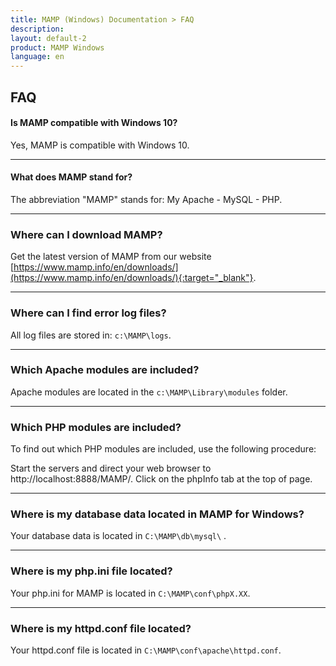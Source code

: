 ```yaml
---
title: MAMP (Windows) Documentation > FAQ
description: 
layout: default-2
product: MAMP Windows
language: en
---
```


## FAQ

#### Is MAMP compatible with Windows 10?

Yes, MAMP is compatible with Windows 10.

---

#### What does MAMP stand for?

The abbreviation "MAMP" stands for: My Apache - MySQL - PHP.

---

### Where can I download MAMP?

Get the latest version of MAMP from our website [https://www.mamp.info/en/downloads/](https://www.mamp.info/en/downloads/){:target="_blank"}.

---

### Where can I find error log files?

All log files are stored in: `c:\MAMP\logs`.

---

### Which Apache modules are included?

Apache modules are located in the `c:\MAMP\Library\modules` folder.

---

### Which PHP modules are included?

To find out which PHP modules are included, use the following procedure:

Start the servers and direct your web browser to http://localhost:8888/MAMP/.
Click on the phpInfo tab at the top of page.

---

### Where is my database data located in MAMP for Windows?

Your database data is located in `C:\MAMP\db\mysql\` . 

---

### Where is my php.ini file located?

Your php.ini for MAMP is located in `C:\MAMP\conf\phpX.XX`.

---

### Where is my httpd.conf file located?

Your httpd.conf file is located in `C:\MAMP\conf\apache\httpd.conf`.

